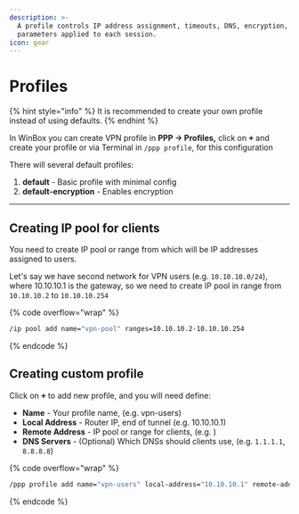 ```yaml
---
description: >-
  A profile controls IP address assignment, timeouts, DNS, encryption, and other
  parameters applied to each session.
icon: gear
---
```


# Profiles

{% hint style="info" %}
It is recommended to create your own profile instead of using defaults.
{% endhint %}

In WinBox you can create VPN profile in **PPP -> Profiles,** click on <kbd>**+**</kbd> and create your profile or via Terminal in `/ppp profile`, for this configuration

There will several default profiles:

1. **default** - Basic profile with minimal config
2. **default-encryption** - Enables encryption

***

## Creating IP pool for clients

You need to create IP pool or range from which will be IP addresses assigned to users.

Let's say we have second network for VPN users (e.g. `10.10.10.0/24`), where 10.10.10.1 is the gateway, so we need to create IP pool in range from `10.10.10.2` to `10.10.10.254`

{% code overflow="wrap" %}
```bash
/ip pool add name="vpn-pool" ranges=10.10.10.2-10.10.10.254
```
{% endcode %}

## Creating custom profile

Click on <kbd>**+**</kbd>  to add new profile, and you will need define:

* **Name** - Your profile name, (e.g. vpn-users)
* **Local Address** - Router IP, end of tunnel (e.g. 10.10.10.1)
* **Remote Address** - IP pool or range for clients, (e.g. )
* **DNS Servers** - (Optional) Which DNSs should clients use, (e.g. `1.1.1.1`, `8.8.8.8`)

{% code overflow="wrap" %}
```bash
/ppp profile add name="vpn-users" local-address="10.10.10.1" remote-address=vpn-pool dns-servers=10.10.10.1,1.1.1.1,8.8.8.8
```
{% endcode %}
